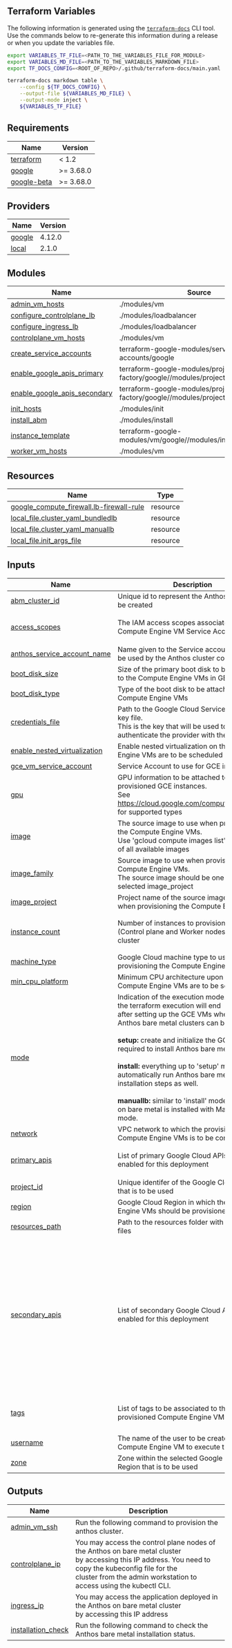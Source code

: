 ## Terraform Variables

The following information is generated using the
[`terraform-docs`](https://github.com/terraform-docs/terraform-docs)
CLI tool. Use the commands below to re-generate this information during a
release or when you update the variables file. 

```sh
export VARIABLES_TF_FILE=<PATH_TO_THE_VARIABLES_FILE_FOR_MODULE>
export VARIABLES_MD_FILE=<PATH_TO_THE_VARIABLES_MARKDOWN_FILE>
export TF_DOCS_CONFIG=<ROOT_OF_REPO>/.github/terraform-docs/main.yaml

terraform-docs markdown table \
    --config ${TF_DOCS_CONFIG} \
    --output-file ${VARIABLES_MD_FILE} \
    --output-mode inject \
    ${VARIABLES_TF_FILE}
```

<!-- BEGIN_TF_DOCS -->
## Requirements

| Name | Version |
|------|---------|
| <a name="requirement_terraform"></a> [terraform](#requirement\_terraform) | < 1.2 |
| <a name="requirement_google"></a> [google](#requirement\_google) | >= 3.68.0 |
| <a name="requirement_google-beta"></a> [google-beta](#requirement\_google-beta) | >= 3.68.0 |

## Providers

| Name | Version |
|------|---------|
| <a name="provider_google"></a> [google](#provider\_google) | 4.12.0 |
| <a name="provider_local"></a> [local](#provider\_local) | 2.1.0 |

## Modules

| Name | Source | Version |
|------|--------|---------|
| <a name="module_admin_vm_hosts"></a> [admin\_vm\_hosts](#module\_admin\_vm\_hosts) | ./modules/vm | n/a |
| <a name="module_configure_controlplane_lb"></a> [configure\_controlplane\_lb](#module\_configure\_controlplane\_lb) | ./modules/loadbalancer | n/a |
| <a name="module_configure_ingress_lb"></a> [configure\_ingress\_lb](#module\_configure\_ingress\_lb) | ./modules/loadbalancer | n/a |
| <a name="module_controlplane_vm_hosts"></a> [controlplane\_vm\_hosts](#module\_controlplane\_vm\_hosts) | ./modules/vm | n/a |
| <a name="module_create_service_accounts"></a> [create\_service\_accounts](#module\_create\_service\_accounts) | terraform-google-modules/service-accounts/google | ~> 4.0 |
| <a name="module_enable_google_apis_primary"></a> [enable\_google\_apis\_primary](#module\_enable\_google\_apis\_primary) | terraform-google-modules/project-factory/google//modules/project_services | 12.0.0 |
| <a name="module_enable_google_apis_secondary"></a> [enable\_google\_apis\_secondary](#module\_enable\_google\_apis\_secondary) | terraform-google-modules/project-factory/google//modules/project_services | 12.0.0 |
| <a name="module_init_hosts"></a> [init\_hosts](#module\_init\_hosts) | ./modules/init | n/a |
| <a name="module_install_abm"></a> [install\_abm](#module\_install\_abm) | ./modules/install | n/a |
| <a name="module_instance_template"></a> [instance\_template](#module\_instance\_template) | terraform-google-modules/vm/google//modules/instance_template | ~> 7.6.0 |
| <a name="module_worker_vm_hosts"></a> [worker\_vm\_hosts](#module\_worker\_vm\_hosts) | ./modules/vm | n/a |

## Resources

| Name | Type |
|------|------|
| [google_compute_firewall.lb-firewall-rule](https://registry.terraform.io/providers/hashicorp/google/latest/docs/resources/compute_firewall) | resource |
| [local_file.cluster_yaml_bundledlb](https://registry.terraform.io/providers/hashicorp/local/latest/docs/resources/file) | resource |
| [local_file.cluster_yaml_manuallb](https://registry.terraform.io/providers/hashicorp/local/latest/docs/resources/file) | resource |
| [local_file.init_args_file](https://registry.terraform.io/providers/hashicorp/local/latest/docs/resources/file) | resource |

## Inputs

| Name | Description | Type | Default | Required |
|------|-------------|------|---------|:--------:|
| <a name="input_abm_cluster_id"></a> [abm\_cluster\_id](#input\_abm\_cluster\_id) | Unique id to represent the Anthos Cluster to be created | `string` | `"cluster1"` | no |
| <a name="input_access_scopes"></a> [access\_scopes](#input\_access\_scopes) | The IAM access scopes associated to the Compute Engine VM Service Accounts | `set(string)` | <pre>[<br>  "cloud-platform"<br>]</pre> | no |
| <a name="input_anthos_service_account_name"></a> [anthos\_service\_account\_name](#input\_anthos\_service\_account\_name) | Name given to the Service account that will be used by the Anthos cluster components | `string` | `"baremetal-gcr"` | no |
| <a name="input_boot_disk_size"></a> [boot\_disk\_size](#input\_boot\_disk\_size) | Size of the primary boot disk to be attached to the Compute Engine VMs in GBs | `number` | `200` | no |
| <a name="input_boot_disk_type"></a> [boot\_disk\_type](#input\_boot\_disk\_type) | Type of the boot disk to be attached to the Compute Engine VMs | `string` | `"pd-ssd"` | no |
| <a name="input_credentials_file"></a> [credentials\_file](#input\_credentials\_file) | Path to the Google Cloud Service Account key file.<br>    This is the key that will be used to authenticate the provider with the Cloud APIs | `string` | n/a | yes |
| <a name="input_enable_nested_virtualization"></a> [enable\_nested\_virtualization](#input\_enable\_nested\_virtualization) | Enable nested virtualization on the Compute Engine VMs are to be scheduled | `string` | `"true"` | no |
| <a name="input_gce_vm_service_account"></a> [gce\_vm\_service\_account](#input\_gce\_vm\_service\_account) | Service Account to use for GCE instances | `string` | `""` | no |
| <a name="input_gpu"></a> [gpu](#input\_gpu) | GPU information to be attached to the provisioned GCE instances.<br>    See https://cloud.google.com/compute/docs/gpus for supported types | `object({ type = string, count = number })` | <pre>{<br>  "count": 0,<br>  "type": ""<br>}</pre> | no |
| <a name="input_image"></a> [image](#input\_image) | The source image to use when provisioning the Compute Engine VMs.<br>    Use 'gcloud compute images list' to find a list of all available images | `string` | `"ubuntu-2004-focal-v20210429"` | no |
| <a name="input_image_family"></a> [image\_family](#input\_image\_family) | Source image to use when provisioning the Compute Engine VMs.<br>    The source image should be one that is in the selected image\_project | `string` | `"ubuntu-2004-lts"` | no |
| <a name="input_image_project"></a> [image\_project](#input\_image\_project) | Project name of the source image to use when provisioning the Compute Engine VMs | `string` | `"ubuntu-os-cloud"` | no |
| <a name="input_instance_count"></a> [instance\_count](#input\_instance\_count) | Number of instances to provision per layer (Control plane and Worker nodes) of the cluster | `map(any)` | <pre>{<br>  "controlplane": 3,<br>  "worker": 2<br>}</pre> | no |
| <a name="input_machine_type"></a> [machine\_type](#input\_machine\_type) | Google Cloud machine type to use when provisioning the Compute Engine VMs | `string` | `"n1-standard-8"` | no |
| <a name="input_min_cpu_platform"></a> [min\_cpu\_platform](#input\_min\_cpu\_platform) | Minimum CPU architecture upon which the Compute Engine VMs are to be scheduled | `string` | `"Intel Haswell"` | no |
| <a name="input_mode"></a> [mode](#input\_mode) | Indication of the execution mode. By default the terraform execution will end<br>    after setting up the GCE VMs where the Anthos bare metal clusters can be deployed.<br><br>    **setup:** create and initialize the GCE VMs required to install Anthos bare metal.<br><br>    **install:** everything up to 'setup' mode plus automatically run Anthos bare metal installation steps as well.<br><br>    **manuallb:** similar to 'install' mode but Anthos on bare metal is installed with ManualLB mode. | `string` | `"setup"` | no |
| <a name="input_network"></a> [network](#input\_network) | VPC network to which the provisioned Compute Engine VMs is to be connected to | `string` | `"default"` | no |
| <a name="input_primary_apis"></a> [primary\_apis](#input\_primary\_apis) | List of primary Google Cloud APIs to be enabled for this deployment | `list(string)` | <pre>[<br>  "cloudresourcemanager.googleapis.com"<br>]</pre> | no |
| <a name="input_project_id"></a> [project\_id](#input\_project\_id) | Unique identifer of the Google Cloud Project that is to be used | `string` | n/a | yes |
| <a name="input_region"></a> [region](#input\_region) | Google Cloud Region in which the Compute Engine VMs should be provisioned | `string` | `"us-central1"` | no |
| <a name="input_resources_path"></a> [resources\_path](#input\_resources\_path) | Path to the resources folder with the template files | `string` | n/a | yes |
| <a name="input_secondary_apis"></a> [secondary\_apis](#input\_secondary\_apis) | List of secondary Google Cloud APIs to be enabled for this deployment | `list(string)` | <pre>[<br>  "anthos.googleapis.com",<br>  "anthosgke.googleapis.com",<br>  "container.googleapis.com",<br>  "gkeconnect.googleapis.com",<br>  "gkehub.googleapis.com",<br>  "serviceusage.googleapis.com",<br>  "stackdriver.googleapis.com",<br>  "monitoring.googleapis.com",<br>  "logging.googleapis.com",<br>  "iam.googleapis.com",<br>  "compute.googleapis.com",<br>  "anthosaudit.googleapis.com",<br>  "opsconfigmonitoring.googleapis.com"<br>]</pre> | no |
| <a name="input_tags"></a> [tags](#input\_tags) | List of tags to be associated to the provisioned Compute Engine VMs | `list(string)` | <pre>[<br>  "http-server",<br>  "https-server"<br>]</pre> | no |
| <a name="input_username"></a> [username](#input\_username) | The name of the user to be created on each Compute Engine VM to execute the init script | `string` | `"tfadmin"` | no |
| <a name="input_zone"></a> [zone](#input\_zone) | Zone within the selected Google Cloud Region that is to be used | `string` | `"us-central1-a"` | no |

## Outputs

| Name | Description |
|------|-------------|
| <a name="output_admin_vm_ssh"></a> [admin\_vm\_ssh](#output\_admin\_vm\_ssh) | Run the following command to provision the anthos cluster. |
| <a name="output_controlplane_ip"></a> [controlplane\_ip](#output\_controlplane\_ip) | You may access the control plane nodes of the Anthos on bare metal cluster<br>    by accessing this IP address. You need to copy the kubeconfig file for the<br>    cluster from the admin workstation to access using the kubectl CLI. |
| <a name="output_ingress_ip"></a> [ingress\_ip](#output\_ingress\_ip) | You may access the application deployed in the Anthos on bare metal cluster<br>    by accessing this IP address |
| <a name="output_installation_check"></a> [installation\_check](#output\_installation\_check) | Run the following command to check the Anthos bare metal installation status. |
<!-- END_TF_DOCS -->

